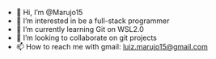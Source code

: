 - 👋 Hi, I’m @Marujo15
- 👀 I’m interested in be a full-stack programmer
- 🌱 I’m currently learning Git on WSL2.0
- 💞️ I’m looking to collaborate on git projects
- 📫 How to reach me with gmail: luiz.marujo15@gmail.com

<!---
Marujo15/Marujo15 is a ✨ special ✨ repository because its `README.md` (this file) appears on your GitHub profile.
You can click the Preview link to take a look at your changes.
--->
